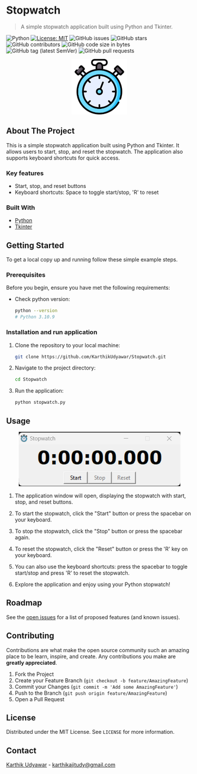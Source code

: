# Stopwatch

> A simple stopwatch application built using Python and Tkinter.

![Python](https://img.shields.io/badge/python-3.6+-blue.svg)
[![License: MIT](https://img.shields.io/badge/License-MIT-yellow.svg)](https://opensource.org/licenses/MIT)
![GitHub issues](https://img.shields.io/github/issues/KarthikUdyawar/Stopwatch)
![GitHub stars](https://img.shields.io/github/stars/KarthikUdyawar/Stopwatch)
![GitHub contributors](https://img.shields.io/github/contributors/KarthikUdyawar/Stopwatch)
![GitHub code size in bytes](https://img.shields.io/github/languages/code-size/KarthikUdyawar/Stopwatch)
![GitHub tag (latest SemVer)](https://img.shields.io/github/v/tag/KarthikUdyawar/Stopwatch)
![GitHub pull requests](https://img.shields.io/github/issues-pr/KarthikUdyawar/Stopwatch)

<p align="center">
  <img width="150" height="150" src="./img/image.png" title="Stopwatch logo" alt="Stopwatch logo">
</p>

## About The Project

This is a simple stopwatch application built using Python and Tkinter. It allows users to start, stop, and reset the stopwatch. The application also supports keyboard shortcuts for quick access.

### Key features

- Start, stop, and reset buttons
- Keyboard shortcuts: Space to toggle start/stop, 'R' to reset

### Built With

- [Python](https://www.python.org/)
- [Tkinter](https://docs.python.org/3/library/tkinter.html)

## Getting Started

To get a local copy up and running follow these simple example steps.

### Prerequisites

Before you begin, ensure you have met the following requirements:

- Check python version:

  ```sh
  python --version 
  # Python 3.10.9
  ```

### Installation and run application

1. Clone the repository to your local machine:

    ```sh
    git clone https://github.com/KarthikUdyawar/Stopwatch.git
    ```

2. Navigate to the project directory:

    ```sh
    cd Stopwatch
    ```

3. Run the application:

    ```sh
    python stopwatch.py
    ```

## Usage

<p align="center">
  <img src="./img/stopwatch-screenshot.png" title="Stopwatch screenshot" alt="Stopwatch screenshot">
</p>

1. The application window will open, displaying the stopwatch with start, stop, and reset buttons.

2. To start the stopwatch, click the "Start" button or press the spacebar on your keyboard.

3. To stop the stopwatch, click the "Stop" button or press the spacebar again.

4. To reset the stopwatch, click the "Reset" button or press the 'R' key on your keyboard.

5. You can also use the keyboard shortcuts: press the spacebar to toggle start/stop and press 'R' to reset the stopwatch.

6. Explore the application and enjoy using your Python stopwatch!

## Roadmap

See the [open issues](https://github.com/KarthikUdyawar/Stopwatch/issues) for a list of proposed features (and known issues).

## Contributing

Contributions are what make the open source community such an amazing place to be learn, inspire, and create. Any contributions you make are **greatly appreciated**.

1. Fork the Project
2. Create your Feature Branch (`git checkout -b feature/AmazingFeature`)
3. Commit your Changes (`git commit -m 'Add some AmazingFeature'`)
4. Push to the Branch (`git push origin feature/AmazingFeature`)
5. Open a Pull Request

## License

Distributed under the MIT License. See `LICENSE` for more information.

## Contact

[Karthik Udyawar](https://www.datascienceportfol.io/karthik_udyawar) - <karthikajitudy@gmail.com>
